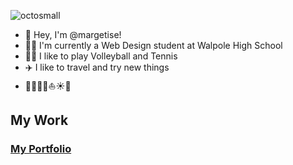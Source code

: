  
![octosmall](https://github.com/margetise/margetise/assets/155670938/e670914e-67fb-4fc0-a25c-080b19dd74bb)
- 👋 Hey, I'm @margetise!
- 👩‍💻 I'm currently a Web Design student at Walpole High School
- 🎾🏐 I like to play Volleyball and Tennis
- ✈️ I like to travel and try new things
- 🌊🐚🐼🌺⛵️☀️🌮

## My Work ##
### [My Portfolio](https://margetise.github.io/Portfolio/)

